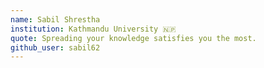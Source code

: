 ```yaml
---
name: Sabil Shrestha
institution: Kathmandu University 🇳🇵
quote: Spreading your knowledge satisfies you the most.
github_user: sabil62
---
```

